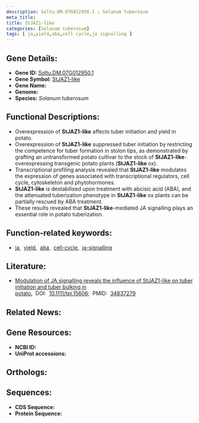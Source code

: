 ```yaml
---
description: Soltu.DM.07G012950.1 ; Solanum tuberosum
meta_title:
title: StJAZ1-like
categories: [Solanum tuberosum]
tags: [ ja,yield,aba,cell cycle,ja signalling ]
---
```


## Gene Details:
- **Gene ID:** [Soltu.DM.07G012950.1]()
- **Gene Symbol:** <u>StJAZ1-like</u>
- **Gene Name:** 
- **Genome:** []()
- **Species:** *Solanum tuberosum*

## Functional Descriptions:
   - Overexpression of **StJAZ1-like** affects tuber initiation and yield in potato.
   - Overexpression of **StJAZ1-like** suppressed tuber initiation by restricting the competence for tuber formation in stolon tips, as demonstrated by grafting an untransformed potato cultivar to the stock of **StJAZ1-like**-overexpressing transgenic potato plants (**StJAZ1-like** ox).
   - Transcriptional profiling analysis revealed that **StJAZ1-like** modulates the expression of genes associated with transcriptional regulators, cell cycle, cytoskeleton and phytohormones.
   - **StJAZ1-like** is destabilised upon treatment with abcisic acid (ABA), and the attenuated tuberization phenotype in **StJAZ1-like** ox plants can be partially rescued by ABA treatment.
   - These results revealed that **StJAZ1-like**-mediated JA signalling plays an essential role in potato tuberization.

## Function-related keywords:
   - [ja](/tags/ja/),&nbsp;&nbsp;[yield](/tags/yield/),&nbsp;&nbsp;[aba](/tags/aba/),&nbsp;&nbsp;[cell-cycle](/tags/cell-cycle/),&nbsp;&nbsp;[ja-signalling](/tags/ja-signalling/)

## Literature:
   - [Modulation of JA signalling reveals the influence of StJAZ1-like on tuber initiation and tuber bulking in potato.](https://doi.org/10.1111/tpj.15606)&nbsp;&nbsp;DOI:&nbsp;&nbsp;[10.1111/tpj.15606](https://doi.org/10.1111/tpj.15606);&nbsp;&nbsp;PMID:&nbsp;&nbsp;[34837279](https://pubmed.ncbi.nlm.nih.gov/34837279/)

## Related News:

## Gene Resources:
- **NCBI ID:**  [](https://www.ncbi.nlm.nih.gov/gene/?term=)
- **UniProt accessions:**  [](https://www.uniprot.org/uniprotkb//entry)

## Orthologs:

## Sequences:
- **CDS Sequence:**
- **Protein Sequence:**

